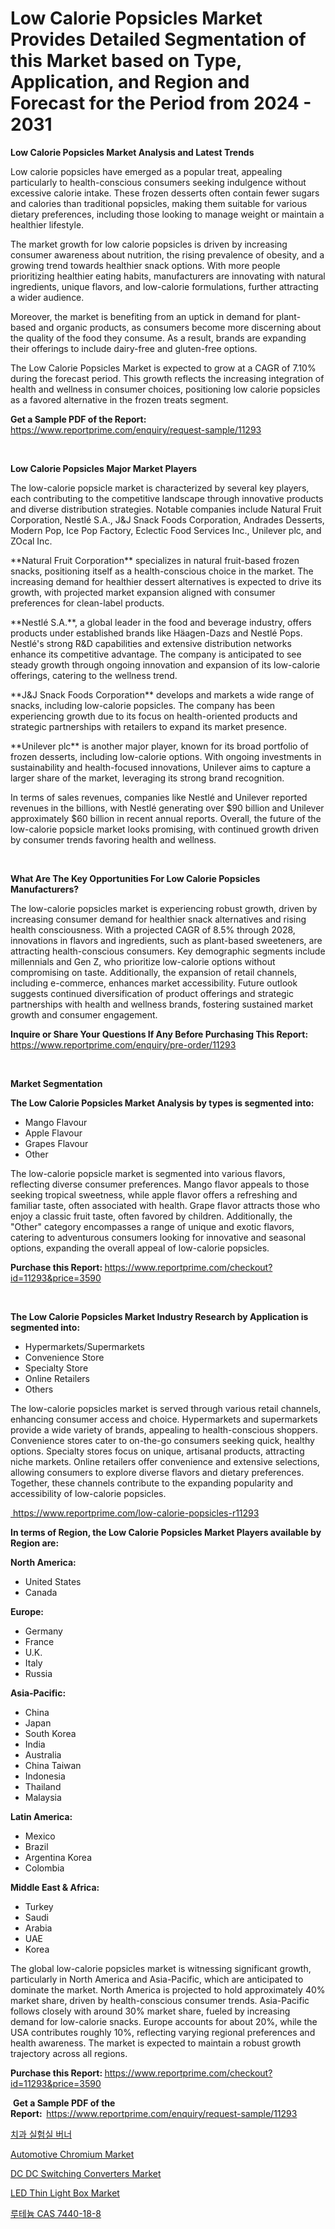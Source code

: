 <p><h1>Low Calorie Popsicles Market Provides Detailed Segmentation of this Market based on Type, Application, and Region and Forecast for the Period from 2024 - 2031</h1></p><p><strong>Low Calorie Popsicles Market Analysis and Latest Trends</strong></p>
<p><p>Low calorie popsicles have emerged as a popular treat, appealing particularly to health-conscious consumers seeking indulgence without excessive calorie intake. These frozen desserts often contain fewer sugars and calories than traditional popsicles, making them suitable for various dietary preferences, including those looking to manage weight or maintain a healthier lifestyle.</p><p>The market growth for low calorie popsicles is driven by increasing consumer awareness about nutrition, the rising prevalence of obesity, and a growing trend towards healthier snack options. With more people prioritizing healthier eating habits, manufacturers are innovating with natural ingredients, unique flavors, and low-calorie formulations, further attracting a wider audience.</p><p>Moreover, the market is benefiting from an uptick in demand for plant-based and organic products, as consumers become more discerning about the quality of the food they consume. As a result, brands are expanding their offerings to include dairy-free and gluten-free options.</p><p>The Low Calorie Popsicles Market is expected to grow at a CAGR of 7.10% during the forecast period. This growth reflects the increasing integration of health and wellness in consumer choices, positioning low calorie popsicles as a favored alternative in the frozen treats segment.</p></p>
<p><strong>Get a Sample PDF of the Report:&nbsp;</strong> <a href="https://www.reportprime.com/enquiry/request-sample/11293">https://www.reportprime.com/enquiry/request-sample/11293</a></p>
<p>&nbsp;</p>
<p><strong>Low Calorie Popsicles Major Market Players</strong></p>
<p><p>The low-calorie popsicle market is characterized by several key players, each contributing to the competitive landscape through innovative products and diverse distribution strategies. Notable companies include Natural Fruit Corporation, Nestlé S.A., J&J Snack Foods Corporation, Andrades Desserts, Modern Pop, Ice Pop Factory, Eclectic Food Services Inc., Unilever plc, and ZOcal Inc.</p><p>**Natural Fruit Corporation** specializes in natural fruit-based frozen snacks, positioning itself as a health-conscious choice in the market. The increasing demand for healthier dessert alternatives is expected to drive its growth, with projected market expansion aligned with consumer preferences for clean-label products.</p><p>**Nestlé S.A.**, a global leader in the food and beverage industry, offers products under established brands like Häagen-Dazs and Nestlé Pops. Nestlé's strong R&D capabilities and extensive distribution networks enhance its competitive advantage. The company is anticipated to see steady growth through ongoing innovation and expansion of its low-calorie offerings, catering to the wellness trend.</p><p>**J&J Snack Foods Corporation** develops and markets a wide range of snacks, including low-calorie popsicles. The company has been experiencing growth due to its focus on health-oriented products and strategic partnerships with retailers to expand its market presence.</p><p>**Unilever plc** is another major player, known for its broad portfolio of frozen desserts, including low-calorie options. With ongoing investments in sustainability and health-focused innovations, Unilever aims to capture a larger share of the market, leveraging its strong brand recognition.</p><p>In terms of sales revenues, companies like Nestlé and Unilever reported revenues in the billions, with Nestlé generating over $90 billion and Unilever approximately $60 billion in recent annual reports. Overall, the future of the low-calorie popsicle market looks promising, with continued growth driven by consumer trends favoring health and wellness.</p></p>
<p>&nbsp;</p>
<p><strong>What Are The Key Opportunities For Low Calorie Popsicles Manufacturers?</strong></p>
<p><p>The low-calorie popsicles market is experiencing robust growth, driven by increasing consumer demand for healthier snack alternatives and rising health consciousness. With a projected CAGR of 8.5% through 2028, innovations in flavors and ingredients, such as plant-based sweeteners, are attracting health-conscious consumers. Key demographic segments include millennials and Gen Z, who prioritize low-calorie options without compromising on taste. Additionally, the expansion of retail channels, including e-commerce, enhances market accessibility. Future outlook suggests continued diversification of product offerings and strategic partnerships with health and wellness brands, fostering sustained market growth and consumer engagement.</p></p>
<p><strong>Inquire or Share Your Questions If Any Before Purchasing This Report:</strong> <a href="https://www.reportprime.com/enquiry/pre-order/11293">https://www.reportprime.com/enquiry/pre-order/11293</a></p>
<p>&nbsp;</p>
<p><strong>Market Segmentation</strong></p>
<p><strong>The Low Calorie Popsicles Market Analysis by types is segmented into:</strong></p>
<p><ul><li>Mango Flavour</li><li>Apple Flavour</li><li>Grapes Flavour</li><li>Other</li></ul></p>
<p><p>The low-calorie popsicle market is segmented into various flavors, reflecting diverse consumer preferences. Mango flavor appeals to those seeking tropical sweetness, while apple flavor offers a refreshing and familiar taste, often associated with health. Grape flavor attracts those who enjoy a classic fruit taste, often favored by children. Additionally, the "Other" category encompasses a range of unique and exotic flavors, catering to adventurous consumers looking for innovative and seasonal options, expanding the overall appeal of low-calorie popsicles.</p></p>
<p><strong>Purchase this Report:&nbsp;</strong><a href="https://www.reportprime.com/checkout?id=11293&price=3590">https://www.reportprime.com/checkout?id=11293&price=3590</a></p>
<p>&nbsp;</p>
<p><strong>The Low Calorie Popsicles Market Industry Research by Application is segmented into:</strong></p>
<p><ul><li>Hypermarkets/Supermarkets</li><li>Convenience Store</li><li>Specialty Store</li><li>Online Retailers</li><li>Others</li></ul></p>
<p><p>The low-calorie popsicles market is served through various retail channels, enhancing consumer access and choice. Hypermarkets and supermarkets provide a wide variety of brands, appealing to health-conscious shoppers. Convenience stores cater to on-the-go consumers seeking quick, healthy options. Specialty stores focus on unique, artisanal products, attracting niche markets. Online retailers offer convenience and extensive selections, allowing consumers to explore diverse flavors and dietary preferences. Together, these channels contribute to the expanding popularity and accessibility of low-calorie popsicles.</p></p>
<p><a href="https://www.reportprime.com/low-calorie-popsicles-r11293">&nbsp;https://www.reportprime.com/low-calorie-popsicles-r11293</a></p>
<p><strong>In terms of Region, the Low Calorie Popsicles Market Players available by Region are:</strong></p>
<p>
    <p> <strong> North America: </strong>
        <ul>
            <li>United States</li>
            <li>Canada</li>
        </ul>
        </p> 
    <p> <strong> Europe: </strong>
        <ul>
            <li>Germany</li>
            <li>France</li>
            <li>U.K.</li>
            <li>Italy</li>
            <li>Russia</li>
        </ul>
        </p> 
    <p> <strong> Asia-Pacific: </strong>
        <ul>
            <li>China</li>
            <li>Japan</li>
            <li>South Korea</li>
            <li>India</li>
            <li>Australia</li>
            <li>China Taiwan</li>
            <li>Indonesia</li>
            <li>Thailand</li>
            <li>Malaysia</li>
        </ul>
        </p> 
    <p> <strong> Latin America: </strong>
        <ul>
            <li>Mexico</li>
            <li>Brazil</li>
            <li>Argentina Korea</li>
            <li>Colombia</li>
        </ul>
        </p> 
    <p> <strong> Middle East & Africa: </strong>
        <ul>
            <li>Turkey</li>
            <li>Saudi</li>
            <li>Arabia</li>
            <li>UAE</li>
            <li>Korea</li>
        </ul>
    </p>
    </p>
<p><p>The global low-calorie popsicles market is witnessing significant growth, particularly in North America and Asia-Pacific, which are anticipated to dominate the market. North America is projected to hold approximately 40% market share, driven by health-conscious consumer trends. Asia-Pacific follows closely with around 30% market share, fueled by increasing demand for low-calorie snacks. Europe accounts for about 20%, while the USA contributes roughly 10%, reflecting varying regional preferences and health awareness. The market is expected to maintain a robust growth trajectory across all regions.</p></p>
<p><strong>Purchase this Report: </strong><a href="https://www.reportprime.com/checkout?id=11293&price=3590">https://www.reportprime.com/checkout?id=11293&price=3590</a></p>
<p>&nbsp;<strong>Get a Sample PDF of the Report:&nbsp;&nbsp;</strong><a href="https://www.reportprime.com/enquiry/request-sample/11293">https://www.reportprime.com/enquiry/request-sample/11293</a></p>
<p><strong></strong></p>
<p><p><a href="https://medium.com/@steve.beardmore/%EC%B9%98%EA%B3%BC-%EC%8B%A4%ED%97%98%EC%8B%A4-%EB%B2%84%EB%84%88-%EC%8B%9C%EC%9E%A5-%EA%B7%9C%EB%AA%A8-%EC%84%B1%EC%9E%A5-%EC%B6%94%EC%84%B8-%ED%86%B5%EA%B3%84-%EB%B0%8F-%EC%98%88%EC%83%81-2024-2031-7eae220174bd">치과 실험실 버너</a></p><p><a href="https://issuu.com/reportprime-2/docs/automotive-chromium-market-size-203_532aebdb38766c">Automotive Chromium Market</a></p><p><a href="https://github.com/YashRP12/Market-Research-Report-List-6/blob/main/dc-dc-switching-converters-market.md">DC DC Switching Converters Market</a></p><p><a href="https://www.linkedin.com/pulse/market-forecasting-change-global-led-thin-light-box-6tbve?trackingId=G1dcnjGJQIyuFKTxwxxTFg%3D%3D">LED Thin Light Box Market</a></p><p><a href="https://medium.com/@marielesch2023/ruthenium-cas-7440-18-8-market-%EC%9D%98-%EA%B8%80%EB%A1%9C%EB%B2%8C-%EC%8B%9C%EC%9E%A5-%EA%B0%9C%EC%9A%94%EB%8A%94-%EC%A0%84-%EC%84%B8%EA%B3%84-%EB%B0%8F-%EC%A3%BC%EC%9A%94-%EC%8B%9C%EC%9E%A5%EC%9D%98-%EC%82%B0%EC%97%85%EC%97%90-%EC%98%81%ED%96%A5%EC%9D%84-%EB%AF%B8%EC%B9%98%EB%8A%94-%EC%A3%BC%EC%9A%94-%ED%8A%B8%EB%A0%8C%EB%93%9C%EC%97%90-%EB%8C%80%ED%95%9C-%EB%8F%85%ED%8A%B9%ED%95%9C-%EA%B4%80%EC%A0%90%EC%9D%84-%EC%A0%9C%EA%B3%B5%ED%95%A9%EB%8B%88%EB%8B%A4-3dc76c1fae6a">루테늄 CAS 7440-18-8</a></p></p>